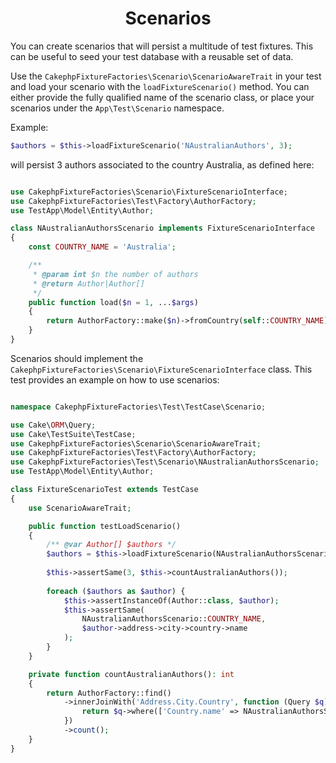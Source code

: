 <h1 align="center">Scenarios</h1>

You can create scenarios that will persist a multitude of test fixtures. This can be useful to seed your
test database with a reusable set of data.

Use the `CakephpFixtureFactories\Scenario\ScenarioAwareTrait`
in your test and load your scenario with the `loadFixtureScenario()` method. You can either provide the
fully qualified name of the scenario class, or place your scenarios under the `App\Test\Scenario` namespace.


Example:
```php
$authors = $this->loadFixtureScenario('NAustralianAuthors', 3);
```
will persist 3 authors associated to the country Australia, as defined here:

```php

use CakephpFixtureFactories\Scenario\FixtureScenarioInterface;
use CakephpFixtureFactories\Test\Factory\AuthorFactory;
use TestApp\Model\Entity\Author;

class NAustralianAuthorsScenario implements FixtureScenarioInterface
{
    const COUNTRY_NAME = 'Australia';

    /**
     * @param int $n the number of authors
     * @return Author|Author[]
     */
    public function load($n = 1, ...$args)
    {
        return AuthorFactory::make($n)->fromCountry(self::COUNTRY_NAME)->persist();
    }
}

```

Scenarios should implement the `CakephpFixtureFactories\Scenario\FixtureScenarioInterface` class.
This test provides an example on how to use scenarios:

```php

namespace CakephpFixtureFactories\Test\TestCase\Scenario;

use Cake\ORM\Query;
use Cake\TestSuite\TestCase;
use CakephpFixtureFactories\Scenario\ScenarioAwareTrait;
use CakephpFixtureFactories\Test\Factory\AuthorFactory;
use CakephpFixtureFactories\Test\Scenario\NAustralianAuthorsScenario;
use TestApp\Model\Entity\Author;

class FixtureScenarioTest extends TestCase
{
    use ScenarioAwareTrait;

    public function testLoadScenario()
    {
        /** @var Author[] $authors */
        $authors = $this->loadFixtureScenario(NAustralianAuthorsScenario::class, 3) ?? [];
        
        $this->assertSame(3, $this->countAustralianAuthors());
        
        foreach ($authors as $author) {
            $this->assertInstanceOf(Author::class, $author);
            $this->assertSame(
                NAustralianAuthorsScenario::COUNTRY_NAME,
                $author->address->city->country->name
            );
        }
    }

    private function countAustralianAuthors(): int
    {
        return AuthorFactory::find()
            ->innerJoinWith('Address.City.Country', function (Query $q) {
                return $q->where(['Country.name' => NAustralianAuthorsScenario::COUNTRY_NAME]);
            })
            ->count();
    }
}

```
